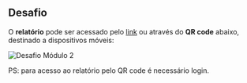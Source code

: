 ## Desafio


O **relatório** pode ser acessado pelo 
[link](https://app.powerbi.com/view?r=eyJrIjoiYzExYzg2YmQtOWRkMy00ODViLTg0NTUtMTFkNjFjNGE5MTJjIiwidCI6IjdlOTNlMjg2LWIyOWEtNDQ1NC1hNDFhLWU4NDE5ZWM5ZGViNSJ9&pageName=ReportSection) ou através do **QR code** abaixo, destinado a dispositivos móveis:

![Desafio Módulo 2](https://user-images.githubusercontent.com/63553829/90172108-e7068680-dd78-11ea-9536-acbf00a5beae.jpg)

PS: para acesso ao relatório pelo QR code é necessário login.
